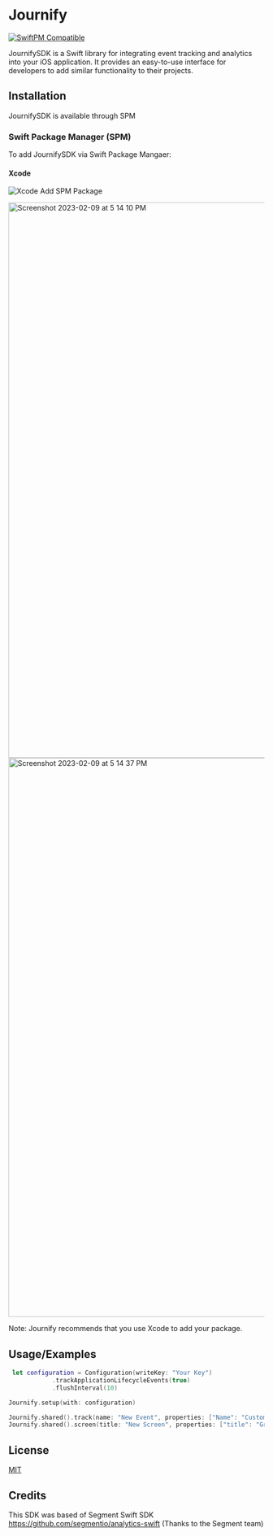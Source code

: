 
# Journify
[![SwiftPM Compatible](https://img.shields.io/badge/SwiftPM-Compatible-F05138.svg)](https://swift.org/package-manager/)


JournifySDK is a Swift library for integrating event tracking and analytics into your iOS application. It provides an easy-to-use interface for developers to add similar functionality to their projects.



## Installation

JournifySDK is available through SPM

### Swift Package Manager (SPM)

To add JournifySDK via Swift Package Mangaer:

#### Xcode
![Xcode Add SPM Package](https://user-images.githubusercontent.com/917994/119199146-69765200-ba3f-11eb-9173-93cfb5f3cabd.png)

<img width="1093" alt="Screenshot 2023-02-09 at 5 14 10 PM" src="https://user-images.githubusercontent.com/8136464/217872243-9bc4a114-1807-46c4-9d7b-acbc9d7ba686.png">

<img width="1100" alt="Screenshot 2023-02-09 at 5 14 37 PM" src="https://user-images.githubusercontent.com/8136464/217872395-52dfbff2-f71b-4c5b-b0d2-e880de581ad3.png">

Note: Journify recommends that you use Xcode to add your package.

## Usage/Examples

```Swift
 let configuration = Configuration(writeKey: "Your Key")
            .trackApplicationLifecycleEvents(true)
            .flushInterval(10)

Journify.setup(with: configuration)

Journify.shared().track(name: "New Event", properties: ["Name": "Custom"], externalId: ["testKey": "test"])
Journify.shared().screen(title: "New Screen", properties: ["title": "Growth as a service", "url": "https://journify.io", "path": "/"])

```


## License

[MIT](https://choosealicense.com/licenses/mit/)

## Credits

This SDK was based of Segment Swift SDK https://github.com/segmentio/analytics-swift (Thanks to the Segment team)

